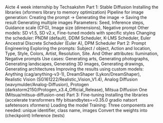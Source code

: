 Aicte 4 week internship by Techsakshm Part 1: Stable Diffusion Installing the libraries (xformers library to memory optimization) Pipeline for image generation: Creating the prompt -> Generating the image -> Saving the result Generating multiple images Parameters: Seed, Inference steps, Guidance scale (CFG), Image size (dimensions), Negative prompt Other models: SD v1.5, SD v2.x, Fine-tuned models with specific styles Changing the scheduler: PNDM (default), DDIM Scheduler, K-LMS Scheduler, Euler Ancestral Discrete Scheduler (Euler A), DPM Scheduler Part 2: Prompt Engineering Exploring the prompts: Subject / object, Action and location, Type, Style, Colors, Artist, Resolution, Site. And Other attributes: Ilumination, Negative prompts Use cases: Generating arts, Generating photographs, Generating landscapes, Generating 3D images, Generating drawings, Generating architectures Improving the results using custom models: Anything (cag/anything-v3-1), DreamShaper (Lykon/DreamShaper), Realistic Vision (SG161222/Realistic_Vision_V1.4), Analog Diffusion (wavymulder/Analog-Diffusion), Protogen (darkstorm2150/Protogen_x3.4_Official_Release), Mitsua Diffusion One (Mitsua/mitsua-diffusion-one) Part 3: Fine-tuning Installing the libraries (accelerate transformers ftfy bitsandbytes==0.35.0 gradio natsort safetensors xformers) Loading the model Training: Three components are needed: unique identifier, class name, images Convert the weights into (checkpoint) Inference (tests)
